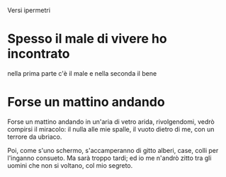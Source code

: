 Versi ipermetri

# Spesso il male di vivere ho incontrato
nella prima parte c'è il male e nella seconda il bene


# Forse un mattino andando
Forse un mattino andando in un'aria di vetro
arida, rivolgendomi, vedrò compirsi il miracolo:
il nulla alle mie spalle, il vuoto dietro
di me, con un terrore da ubriaco.

Poi, come s'uno schermo, s'accamperanno di gitto
alberi, case, colli per l'inganno consueto.
Ma sarà troppo tardi; ed io me n'andrò zitto
tra gli uomini che non si voltano, col mio segreto.

